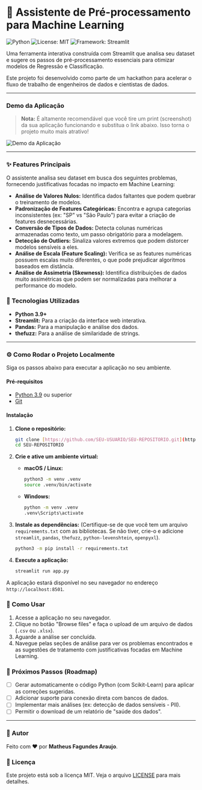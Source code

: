 # 🤖 Assistente de Pré-processamento para Machine Learning

![Python](https://img.shields.io/badge/Python-3.9%2B-blue.svg)
![License: MIT](https://img.shields.io/badge/License-MIT-yellow.svg)
![Framework: Streamlit](https://img.shields.io/badge/Framework-Streamlit-red.svg)

Uma ferramenta interativa construída com Streamlit que analisa seu dataset e sugere os passos de pré-processamento essenciais para otimizar modelos de Regressão e Classificação.

Este projeto foi desenvolvido como parte de um hackathon para acelerar o fluxo de trabalho de engenheiros de dados e cientistas de dados.

---

### Demo da Aplicação

> **Nota:** É altamente recomendável que você tire um print (screenshot) da sua aplicação funcionando e substitua o link abaixo. Isso torna o projeto muito mais atrativo!

![Demo da Aplicação](URL_DA_SUA_IMAGEM_AQUI.png)

---

### ✨ Features Principais

O assistente analisa seu dataset em busca dos seguintes problemas, fornecendo justificativas focadas no impacto em Machine Learning:

* **Análise de Valores Nulos:** Identifica dados faltantes que podem quebrar o treinamento de modelos.
* **Padronização de Features Categóricas:** Encontra e agrupa categorias inconsistentes (ex: "SP" vs "São Paulo") para evitar a criação de features desnecessárias.
* **Conversão de Tipos de Dados:** Detecta colunas numéricas armazenadas como texto, um passo obrigatório para a modelagem.
* **Detecção de Outliers:** Sinaliza valores extremos que podem distorcer modelos sensíveis a eles.
* **Análise de Escala (Feature Scaling):** Verifica se as features numéricas possuem escalas muito diferentes, o que pode prejudicar algoritmos baseados em distância.
* **Análise de Assimetria (Skewness):** Identifica distribuições de dados muito assimétricas que podem ser normalizadas para melhorar a performance do modelo.

### 🚀 Tecnologias Utilizadas

* **Python 3.9+**
* **Streamlit:** Para a criação da interface web interativa.
* **Pandas:** Para a manipulação e análise dos dados.
* **thefuzz:** Para a análise de similaridade de strings.

---

### ⚙️ Como Rodar o Projeto Localmente

Siga os passos abaixo para executar a aplicação no seu ambiente.

#### Pré-requisitos

* [Python 3.9](https://www.python.org/downloads/) ou superior
* [Git](https://git-scm.com/downloads)

#### Instalação

1.  **Clone o repositório:**
    ```bash
    git clone [https://github.com/SEU-USUARIO/SEU-REPOSITORIO.git](https://github.com/SEU-USUARIO/SEU-REPOSITORIO.git)
    cd SEU-REPOSITORIO
    ```

2.  **Crie e ative um ambiente virtual:**
    * **macOS / Linux:**
        ```bash
        python3 -m venv .venv
        source .venv/bin/activate
        ```
    * **Windows:**
        ```bash
        python -m venv .venv
        .venv\Scripts\activate
        ```

3.  **Instale as dependências:**
    (Certifique-se de que você tem um arquivo `requirements.txt` com as bibliotecas. Se não tiver, crie-o e adicione `streamlit`, `pandas`, `thefuzz`, `python-levenshtein`, `openpyxl`).
    ```bash
    python3 -m pip install -r requirements.txt
    ```

4.  **Execute a aplicação:**
    ```bash
    streamlit run app.py
    ```

A aplicação estará disponível no seu navegador no endereço `http://localhost:8501`.

### 📝 Como Usar

1.  Acesse a aplicação no seu navegador.
2.  Clique no botão "Browse files" e faça o upload de um arquivo de dados (`.csv` ou `.xlsx`).
3.  Aguarde a análise ser concluída.
4.  Navegue pelas seções de análise para ver os problemas encontrados e as sugestões de tratamento com justificativas focadas em Machine Learning.

### 🔮 Próximos Passos (Roadmap)

- [ ] Gerar automaticamente o código Python (com Scikit-Learn) para aplicar as correções sugeridas.
- [ ] Adicionar suporte para conexão direta com bancos de dados.
- [ ] Implementar mais análises (ex: detecção de dados sensíveis - PII).
- [ ] Permitir o download de um relatório de "saúde dos dados".

---

### 👤 Autor

Feito com ❤️ por **Matheus Fagundes Araujo**.

### 📜 Licença

Este projeto está sob a licença MIT. Veja o arquivo [LICENSE](LICENSE) para mais detalhes.